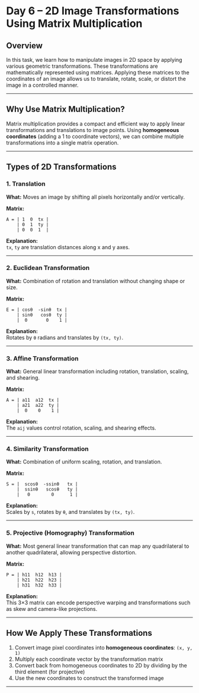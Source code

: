 # Day 6 – 2D Image Transformations Using Matrix Multiplication

## Overview

In this task, we learn how to manipulate images in 2D space by applying various geometric transformations. These transformations are mathematically represented using matrices. Applying these matrices to the coordinates of an image allows us to translate, rotate, scale, or distort the image in a controlled manner.

---

## Why Use Matrix Multiplication?

Matrix multiplication provides a compact and efficient way to apply linear transformations and translations to image points. Using **homogeneous coordinates** (adding a 1 to coordinate vectors), we can combine multiple transformations into a single matrix operation.

---

## Types of 2D Transformations

### 1. Translation

**What:** Moves an image by shifting all pixels horizontally and/or vertically.

**Matrix:**
```
A = | 1  0  tx |
    | 0  1  ty |
    | 0  0  1  |
```

**Explanation:**  
`tx`, `ty` are translation distances along x and y axes.

---

### 2. Euclidean Transformation

**What:** Combination of rotation and translation without changing shape or size.

**Matrix:**

```
E = | cosθ  -sinθ  tx |
    | sinθ   cosθ  ty |
    |  0       0    1 |
```


**Explanation:**  
Rotates by `θ` radians and translates by `(tx, ty)`.

---

### 3. Affine Transformation

**What:** General linear transformation including rotation, translation, scaling, and shearing.

**Matrix:**

```
A = | a11  a12  tx |
    | a21  a22  ty |
    |  0    0    1 |
```

**Explanation:**  
The `aij` values control rotation, scaling, and shearing effects.

---

### 4. Similarity Transformation

**What:** Combination of uniform scaling, rotation, and translation.

**Matrix:**

```
S = |  scosθ  -ssinθ   tx |
    |  ssinθ   scosθ   ty |
    |   0        0      1 |
```

**Explanation:**  
Scales by `s`, rotates by `θ`, and translates by `(tx, ty)`.

---

### 5. Projective (Homography) Transformation

**What:** Most general linear transformation that can map any quadrilateral to another quadrilateral, allowing perspective distortion.

**Matrix:**

```
P = | h11  h12  h13 |
    | h21  h22  h23 |
    | h31  h32  h33 |
```

**Explanation:**  
This 3×3 matrix can encode perspective warping and transformations such as skew and camera-like projections.

---

## How We Apply These Transformations

1. Convert image pixel coordinates into **homogeneous coordinates**: `(x, y, 1)`
2. Multiply each coordinate vector by the transformation matrix
3. Convert back from homogeneous coordinates to 2D by dividing by the third element (for projective)
4. Use the new coordinates to construct the transformed image

---


